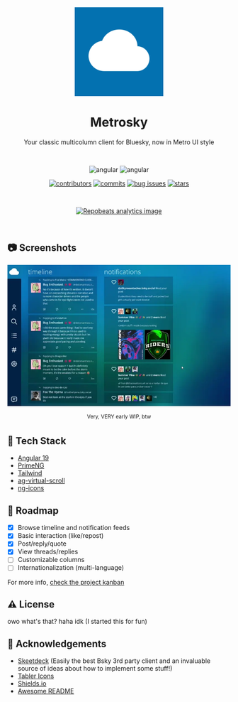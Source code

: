 <!--
Hey, thanks for using the awesome-readme-template template.  
If you have any enhancements, then fork this project and create a pull request 
or just open an issue with the label "enhancement".

Don't forget to give this project a star for additional support ;)
Maybe you can mention me or this repo in the acknowledgements too
-->
<div align="center">

  <img src="https://github.com/kryst4line/metrosky/raw/refs/heads/main/.github/icon.webp" alt="logo" width="200" height="auto" />
  <h1>Metrosky</h1>
  
  Your classic multicolumn client for Bluesky, now in Metro UI style
   
  <br>  

  <!-- Badges -->
  ![angular](https://img.shields.io/badge/Angular%2019-%23DD0031.svg?logo=angular&logoColor=white)
  ![angular](https://img.shields.io/badge/PrimeNG-%23DD0031.svg?logo=primeng&logoColor=white)

  [![contributors](https://img.shields.io/github/contributors/kryst4line/metrosky)](https://github.com/kryst4line/metrosky/graphs/contributors)
  [![commits](https://img.shields.io/github/last-commit/kryst4line/metrosky)](https://github.com/kryst4line/metrosky/commits/main)
  [![bug issues](https://img.shields.io/github/issues/kryst4line/metrosky/bug)](https://github.com/kryst4line/metrosky/issues)
  [![stars](https://img.shields.io/github/stars/kryst4line/metrosky)](https://github.com/kryst4line/metrosky/stargazers)

  <br>

  <!-- Social links:

  [![bluesky link](https://img.shields.io/badge/Bluesky-%230285FF.svg?logo=bluesky&logoColor=white)](https://bsky.app/profile/metrosky.dragon.gal)

  <br> -->

  [![Repobeats analytics image](https://repobeats.axiom.co/api/embed/b91e825d74528f905289f0df10d2bca516f62be3.svg "Repobeats analytics image")](https://github.com/kryst4line/metrosky/pulse)

</div>

<br />


<!-- Screenshots -->
## :camera: Screenshots

<div align="center">
    <img src="https://github.com/kryst4line/metrosky/raw/refs/heads/main/.github/demo.webp" alt="screenshot" />
    <p><sup>Very, VERY early WIP, btw</sup></p>
</div>


<!-- TechStack -->
## :space_invader: Tech Stack

 - [Angular 19](https://v19.angular.dev/)
 - [PrimeNG](https://primeng.org/)
 - [Tailwind](https://tailwindcss.com/)
 - [ag-virtual-scroll](https://github.com/ericferreira1992/ag-virtual-scroll)
 - [ng-icons](https://github.com/ng-icons/ng-icons)


<!-- Roadmap -->
## :compass: Roadmap

* [x] Browse timeline and notification feeds 
* [x] Basic interaction (like/repost)
* [x] Post/reply/quote
* [x] View threads/replies
* [ ] Customizable columns
* [ ] Internationalization (multi-language)

For more info, [check the project kanban](https://github.com/users/kryst4line/projects/1)


<!-- License -->
## :warning: License

owo what's that? haha idk (I started this for fun)


<!-- Acknowledgments -->
## :gem: Acknowledgements

 - [Skeetdeck](https://github.com/mary-ext/skeetdeck) (Easily the best Bsky 3rd party client and an invaluable source of ideas about how to implement some stuff!)
 - [Tabler Icons](https://tablericons.com/)
 - [Shields.io](https://shields.io/)
 - [Awesome README](https://github.com/matiassingers/awesome-readme)

